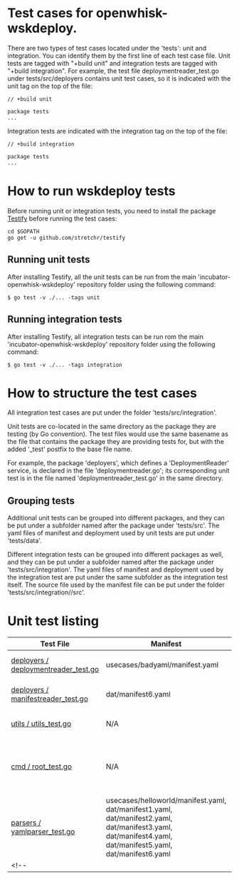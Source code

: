# Test cases for openwhisk-wskdeploy.

There are two types of test cases located under the 'tests': unit and integration. You can identify them by the first line of each test case file. Unit tests are tagged with "+build unit" and integration tests are tagged with "+build integration". For example, the test file deploymentreader_test.go under tests/src/deployers contains unit test cases, so it is indicated with the unit tag on the top of the file:

```
// +build unit

package tests
...
```

Integration tests are indicated with the integration tag on the top of the file:
```
// +build integration

package tests
...
```

# How to run wskdeploy tests

Before running unit or integration tests, you need to install the package [Testify](https://github.com/stretchr/testify/) before running the test cases:
```
cd $GOPATH
go get -u github.com/stretchr/testify

```

## Running unit tests

After installing Testify, all the unit tests can be run from the main 'incubator-openwhisk-wskdeploy' repository folder using the following command:

```
$ go test -v ./... -tags unit
```

## Running integration tests

After installing Testify, all integration tests can be run rom the main 'incubator-openwhisk-wskdeploy' repository folder using the following command:

```
$ go test -v ./... -tags integration
```

# How to structure the test cases

All integration test cases are put under the folder 'tests/src/integration'.

Unit tests are co-located in the same directory as the package they are testing (by Go convention). The test files would use the same basename as the file that contains the package they are providing tests for, but with the added '_test' postfix to the base file name.

For example, the package 'deployers', which defines a 'DeploymentReader' service, is declared in the file 'deploymentreader.go'; its corresponding unit test is in the file named 'deploymentreader_test.go' in the same directory.

## Grouping tests

Additional unit tests can be grouped into different packages, and they can be put under a subfolder
named after the package under 'tests/src'. The yaml files of manifest and deployment used by unit tests are put under 'tests/data'.

Different integration tests can be grouped into different packages as well, and they can be put under a subfolder named after the package under 'tests/src/integration'. The yaml files of manifest and deployment used by the integration test are put under the same subfolder as the integration test itself. The source file used by the manifest file can be put under the folder 'tests/src/integration/<package>/src'.

# Unit test listing

| Test File | Manifest | Deployment | Description |
| ------| ------ | ------ | ------ |
| [deployers / deploymentreader_test.go](https://github.com/apache/incubator-openwhisk-wskdeploy/blob/master/deployers/deploymentreader_test.go) | usecases/badyaml/manifest.yaml | usecases/badyaml/deployment.yaml| Tests DeploymentReader service. |
| [deployers / manifestreader_test.go](https://github.com/apache/incubator-openwhisk-wskdeploy/blob/master/deployers/manifestreader_test.go) | dat/manifest6.yaml | N/A | Tests ManifestReader service |
| [utils / utils_test.go](https://github.com/apache/incubator-openwhisk-wskdeploy/blob/master/utils/util_test.go) | N/A | dat/deployment.yaml| Tests ContentReader, ReadUrl |
| [cmd / root_test.go](https://github.com/apache/incubator-openwhisk-wskdeploy/blob/master/cmd/root_test.go) | N/A | N/A | Tests Cobra frameworks "Root" command (i.e., "wskdeploy") and its child commands|
| [parsers / yamlparser_test.go](https://github.com/apache/incubator-openwhisk-wskdeploy/blob/master/parsers/yamlparser_test.go) | usecases/helloworld/manifest.yaml, dat/manifest1.yaml, dat/manifest2.yaml, dat/manifest3.yaml, dat/manifest4.yaml, dat/manifest5.yaml, dat/manifest6.yaml | dat/deploy1.yaml, dat/deploy2.yaml, dat/deploy3.yaml, dat/deploy4.yaml | Tests YAML parser against various Manifest and Deployment files. |
<!-- | []() | <manifest> | <depl> | <desc> | -->
